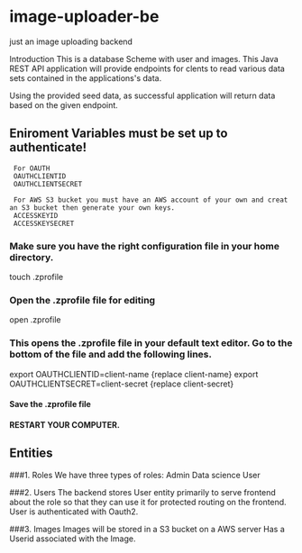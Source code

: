 # image-uploader-be
just an image uploading backend

Introduction
This is a database Scheme with user and images.  This Java REST API application will provide endpoints for clents to read various data sets contained in
 the applications's data.
 
 Using the provided seed data, as successful application will return data based on the given endpoint.
 
 ## Eniroment Variables must be set up to authenticate!
     For OAUTH
     OAUTHCLIENTID
     OAUTHCLIENTSECRET
     
     For AWS S3 bucket you must have an AWS account of your own and creat an S3 bucket then generate your own keys.
     ACCESSKEYID
     ACCESSKEYSECRET
     
     
     
     
     
### Make sure you have the right configuration file in your home directory.
  touch .zprofile
### Open the .zprofile file for editing
  open .zprofile
### This opens the .zprofile file in your default text editor. Go to the bottom of the file and add the following lines.
  export OAUTHCLIENTID=client-name  {replace client-name}
  export OAUTHCLIENTSECRET=client-secret {replace client-secret}
  
  #### Save the .zprofile file
  #### RESTART YOUR COMPUTER.
 
 
 ## Entities
 ###1. Roles
  We have three types of roles:
    Admin
    Data science
    User

###2. Users
  The backend stores User entity primarily to serve frontend about the role so that they can use it for protected routing on the frontend.
  User is authenticated with Oauth2.
  
###3. Images
  Images will be stored in a S3 bucket on a AWS server
  Has a Userid associated with the Image.
